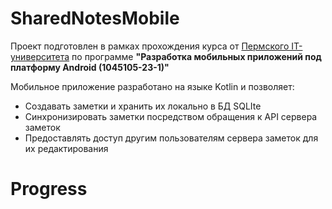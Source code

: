# SharedNotesMobile
Проект подготовлен в рамках прохождения курса от [Пермского IT-университета](https://epos.permkrai.ru/perm-itnetwork) по программе **"Разработка мобильных приложений под платформу Android (1045105-23-1)"**

Мобильное приложение разработано на языке Kotlin и позволяет:
- Создавать заметки и хранить их локально в БД SQLIte
- Синхронизировать заметки посредством обращения к API сервера заметок
- Предоставлять доступ другим пользователям сервера заметок для их редактирования

# Progress

